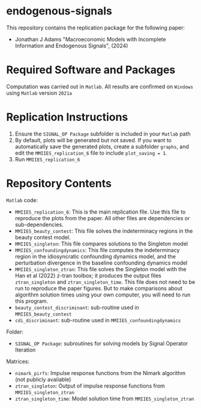 # endogenous-signals

This repository contains the replication package for the following paper:

* Jonathan J Adams "Macroeconomic Models with Incomplete Information and Endogenous Signals", (2024)

# Required Software and Packages

Computation was carried out in `Matlab`.  All results are confirmed on `Windows` using `Matlab` version `2021a`

# Replication Instructions

1. Ensure the `SIGNAL_OP Package` subfolder is included in your `Matlab` path
2. By default, plots will be generated but not saved.  If you want to automatically save the generated plots, create a subfolder `graphs`, and edit the `MMIIES_replication_6` file to include `plot_saving = 1`.
3. Run `MMIIES_replication_6`


# Repository Contents

`Matlab` code:

* `MMIIES_replication_6`: This is the main replication file.  Use this file to reproduce the plots from the paper. All other files are dependencies or sub-dependencies.
* `MMIIES_beauty_contest`: This file solves the indeterminacy regions in the beauty contest model.
* `MMIIES_singleton`: This file compares solutions to the Singleton model
* `MMIIES_confoundingdynamics`: This file computes the indeterminacy region in the idiosyncratic confounding dynamics model, and the perturbation divergence in the baseline confounding dynamics model
* `MMIIES_singleton_ztran`: This file solves the Singleton model with the Han et al (2022) z-tran toolbox; it produces the output files `ztran_singleton` and `ztran_singleton_time`.  This file does not need to be run to reproduce the paper figures.  But to make comparisons about algorithm solution times using your own computer, you will need to run this program.
* `beauty_contest_discriminant`: sub-routine used in `MMIIES_beauty_contest`
* `cdi_discriminant`: sub-routine used in `MMIIES_confoundingdynamics` 

Folder:

* `SIGNAL_OP Package`: subroutines for solving models by Signal Operator Iteration

Matrices:

* `nimark_pirfs`: Impulse response functions from the Nimark algorithm (not publicly available)
* `ztran_singleton`: Output of impulse response functions from `MMIIES_singleton_ztran`
* `ztran_singleton_time`: Model solution time from `MMIIES_singleton_ztran`


